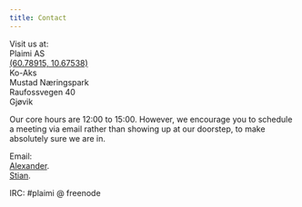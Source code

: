 ```yaml
---
title: Contact
---
```

Visit us at:  
Plaimi AS  
[\(60.78915, 10.67538\)](http://www.openstreetmap.org/#map=18/60.78915/10.67538)  
Ko-Aks  
Mustad Næringspark  
Raufossvegen 40  
Gjøvik

Our core hours are 12:00 to 15:00. However, we encourage you to schedule a
meeting via email rather than showing up at our doorstep, to make absolutely
sure we are in.

Email:  
[Alexander](mailto:alexander@plaimi.net).  
[Stian](mailto:stian@plaimi.net).

IRC: \#plaimi @ freenode 
